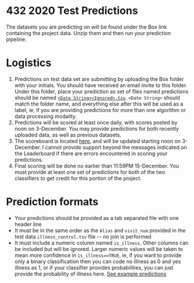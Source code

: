 # 432 2020 Test Predictions

The datasets you are predicting on will be found under the Box link containing the project data.  Unzip them and then run your prediction pipeline.

# Logistics

1.  Predictions on test data set are submitting by uploading the Box folder with your initials.  You should have received an email invite to this folder.  Under this folder, place your prediction as set of files named predictions should be named [`<Date String><Ignored>.tsv`](prediction/02Dec2020_AM_example.tsv).  `<Date String>` should match the folder name, and everything else after this will be used as a label, ie, if you are providing predictions for more than one algorithm or data processing modality.
2.  Predictions will be scored at least once daily, with scores posted by noon on 3-December.  You may provide predictions for both recently uploaded data, as well as previous datasets.
3.  The scoreboard is located
    [here](https://amcdavid.github.io/Hackathon-432-2020/Leaderboard.html), and will be updated starting noon on 3-December.  I cannot provide support beyond the messages indicated on the Leaderboard if there are errors
    encountered in scoring your predictions.
4.  Final scoring will be done no earlier than 11:59PM 15-December.  You must provide at least one set of predictions for both of the two classifiers to get credit for this portion of the project.

# Prediction formats

*  Your predictions should be provided as a tab separated file with one header line
*  It must be in the same order as the `Alias` and `visit_num` provided in the test data `illness_control.tsv` file -- no join is performed
*  It must include a numeric column named `is_illness`. Other columns can be included but will be ignored. Larger numeric values will be taken to mean more confidence in `is_illness==TRUE`, ie, if you want to provide only a binary classification then you can code no illness as 0 and yes illness as 1, or if your classifier provides probabilities, you can just provide the probability of illness here.  [See example predictions](prediction/02Dec2020_AM_example.tsv)

